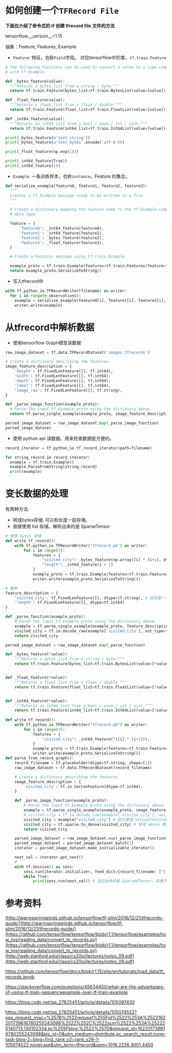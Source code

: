 # 如何创建一个`TFRecord File`
**下面仅介绍了命令式的 tf 创建 tfrecord file 文件的方法**


tensorflow.\_\_version\_\_=1.15

抽象：Feature, Features, Example
* `Feature`: 特征，也称`Field`字段。 对应tensorflow中的类，`tf.train.Feature`
```python
# The following functions can be used to convert a value to a type compatible
# with tf.Example.

def _bytes_feature(value):
  """Returns a bytes_list from a string / byte."""
  return tf.train.Feature(bytes_list=tf.train.BytesList(value=[value]))

def _float_feature(value):
  """Returns a float_list from a float / double."""
  return tf.train.Feature(float_list=tf.train.FloatList(value=[value]))

def _int64_feature(value):
  """Returns an int64_list from a bool / enum / int / uint."""
  return tf.train.Feature(int64_list=tf.train.Int64List(value=[value]))

print(_bytes_feature(b'test_string'))
print(_bytes_feature(u'test_bytes'.encode('utf-8')))

print(_float_feature(np.exp(1)))

print(_int64_feature(True))
print(_int64_feature(1))
```
* `Example`: 一条训练样本，也称`instance`。Feature 的集合。
```python
def serialize_example(feature0, feature1, feature2, feature3):
  """
  Creates a tf.Example message ready to be written to a file.
  """

  # Create a dictionary mapping the feature name to the tf.Example-compatible
  # data type.

  feature = {
      'feature0': _int64_feature(feature0),
      'feature1': _int64_feature(feature1),
      'feature2': _bytes_feature(feature2),
      'feature3': _float_feature(feature3),
  }

  # Create a Features message using tf.train.Example.

  example_proto = tf.train.Example(features=tf.train.Features(feature=feature))
  return example_proto.SerializeToString()
```

* 写入tfrecord中
```python
with tf.python_io.TFRecordWriter(filename) as writer:
  for i in range(n_observations):
    example = serialize_example(feature0[i], feature1[i], feature2[i], feature3[i])
    writer.write(example)
```

# 从tfrecord中解析数据
* 使用tensorflow Graph模型读数据
```python
raw_image_dataset = tf.data.TFRecordDataset('images.tfrecords')

# Create a dictionary describing the features.
image_feature_description = {
    'height': tf.FixedLenFeature([], tf.int64),
    'width': tf.FixedLenFeature([], tf.int64),
    'depth': tf.FixedLenFeature([], tf.int64),
    'label': tf.FixedLenFeature([], tf.int64),
    'image_raw': tf.FixedLenFeature([], tf.string),
}

def _parse_image_function(example_proto):
  # Parse the input tf.Example proto using the dictionary above.
  return tf.parse_single_example(example_proto, image_feature_description)

parsed_image_dataset = raw_image_dataset.map(_parse_image_function)
parsed_image_dataset
```

* 使用 python api 读数据。用来检查数据挺方便的。
```python
record_iterator = tf.python_io.tf_record_iterator(path=filename)

for string_record in record_iterator:
  example = tf.train.Example()
  example.ParseFromString(string_record)
  print(example)
```

# 变长数据的处理
有两种方法:
* 转成bytes存储, 可以和长度一起存储。
* 直接使用 list 存储。解析出来的是 SparseTensor
```python
# 使用 bytes 存储
def write_tf_record():
    with tf.python_io.TFRecordWriter("tfrecord.pb") as writer:
        for i in range(3):
            features = {
                "visited_city": _bytes_feature(np.array([i] * (i+1), dtype=np.int64).tostring()), # 这个 tostring 是重点。
                "length": _int64_feature(i + 1)
            }
            example_proto = tf.train.Example(features=tf.train.Features(feature=features))
            writer.write(example_proto.SerializeToString())

# 解析
feature_description = {
    'visited_city': tf.FixedLenFeature([], dtype=tf.string), # 依旧是一个 FixedLenFeature
    'length': tf.FixedLenFeature([], dtype=tf.int64)
}

def _parse_function(example_proto):
    # Parse the input tf.Example proto using the dictionary above.
    example = tf.parse_single_example(example_proto, feature_description)
    visited_city = tf.io.decode_raw(example['visited_city'], out_type=tf.int64) # decode_raw 可将 string 之前的数据还原！
    return visited_city

parsed_image_dataset = raw_image_dataset.map(_parse_function)
```

```python
def _bytes_feature(*value):
    """Returns a bytes_list from a string / byte."""
    return tf.train.Feature(bytes_list=tf.train.BytesList(value=[*value]))


def _float_feature(*value):
    """Returns a float_list from a float / double."""
    return tf.train.Feature(float_list=tf.train.FloatList(value=[*value]))


def _int64_feature(*value):
    """Returns an int64_list from a bool / enum / int / uint."""
    return tf.train.Feature(int64_list=tf.train.Int64List(value=[*value]))
    
def write_tf_record():
    with tf.python_io.TFRecordWriter("tfrecord.pb") as writer:
        for i in range(3):
            features = {
                "visited_city": _int64_feature(*([i] * (i+1))),
            }
            example_proto = tf.train.Example(features=tf.train.Features(feature=features))
            writer.write(example_proto.SerializeToString())
def parse_from_record_graph():
    record_filename = tf.placeholder(dtype=tf.string, shape=[1])
    raw_image_dataset = tf.data.TFRecordDataset(record_filename)

    # Create a dictionary describing the features.
    image_feature_description = {
        'visited_city': tf.io.VarLenFeature(dtype=tf.int64),
    }

    def _parse_image_function(example_proto):
        # Parse the input tf.Example proto using the dictionary above.
        example = tf.parse_single_example(example_proto, image_feature_description)
        # visited_city = tf.io.decode_raw(example['visited_city'], out_type=tf.int64)
        visited_city = example["visited_city"] # 因为使用 VarLenFeature解析，所以返回的是 tf.sparse.SparseTensor类型
        visited_city = tf.sparse.to_dense(visited_city) # 转成 dense 类型。
        return visited_city

    parsed_image_dataset = raw_image_dataset.map(_parse_image_function)
    parsed_image_dataset = parsed_image_dataset.batch(1)
    iterator = parsed_image_dataset.make_initializable_iterator()

    next_val = iterator.get_next()
    #
    with tf.Session() as sess:
        sess.run(iterator.initializer, feed_dict={record_filename: ["tfrecord.pb"]})
        while True:
            print(sess.run(next_val)) # 这边出来的是 SparsedTensor。如果不想使用 SparseTensor，可以使用第一种方式。
```

# 参考资料
[http://warmspringwinds.github.io/tensorflow/tf-slim/2016/12/21/tfrecords-guide/](http://warmspringwinds.github.io/tensorflow/tf-slim/2016/12/21/tfrecords-guide/)
[https://github.com/tensorflow/tensorflow/blob/r1.1/tensorflow/examples/how_tos/reading_data/convert_to_records.py](https://github.com/tensorflow/tensorflow/blob/r1.1/tensorflow/examples/how_tos/reading_data/convert_to_records.py)
[http://web.stanford.edu/class/cs20si/lectures/notes_09.pdf](http://web.stanford.edu/class/cs20si/lectures/notes_09.pdf)

https://github.com/tensorflow/docs/blob/r1.15/site/en/tutorials/load_data/tf_records.ipynb





https://stackoverflow.com/questions/45634450/what-are-the-advantages-of-using-tf-train-sequenceexample-over-tf-train-example

https://blog.csdn.net/qq_27825451/article/details/105097430

https://blog.csdn.net/qq_27825451/article/details/105074522?ops_request_misc=%257B%2522request%255Fid%2522%253A%2522162201739616780255243098%2522%252C%2522scm%2522%253A%252220140713.130102334.pc%255Fblog.%2522%257D&request_id=162201739616780255243098&biz_id=0&utm_medium=distribute.pc_search_result.none-task-blog-2~blog~first_rank_v2~rank_v29-1-105074522.nonecase&utm_term=tfrecord&spm=1018.2226.3001.4450

